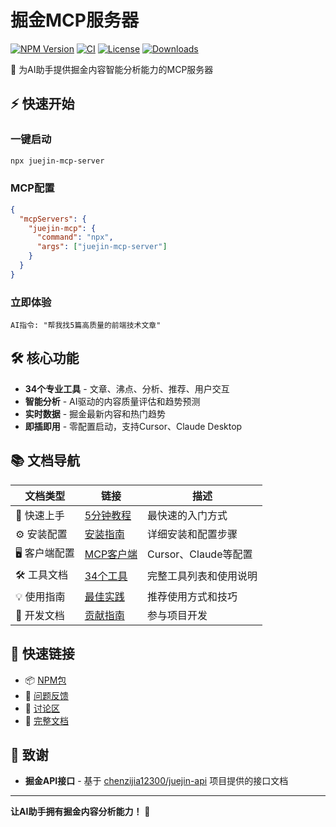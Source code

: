 # 掘金MCP服务器

[![NPM Version](https://img.shields.io/npm/v/juejin-mcp-server)](https://www.npmjs.com/package/juejin-mcp-server)
[![CI](https://github.com/h7ml/juejin-mcp-server/workflows/CI/badge.svg)](https://github.com/h7ml/juejin-mcp-server/actions)
[![License](https://img.shields.io/npm/l/juejin-mcp-server)](https://github.com/h7ml/juejin-mcp-server/blob/main/LICENSE)
[![Downloads](https://img.shields.io/npm/dm/juejin-mcp-server)](https://www.npmjs.com/package/juejin-mcp-server)

🚀 为AI助手提供掘金内容智能分析能力的MCP服务器

## ⚡ 快速开始

### 一键启动

```bash
npx juejin-mcp-server
```

### MCP配置

```json
{
  "mcpServers": {
    "juejin-mcp": {
      "command": "npx",
      "args": ["juejin-mcp-server"]
    }
  }
}
```

### 立即体验

```text
AI指令: "帮我找5篇高质量的前端技术文章"
```

## 🛠️ 核心功能

- **34个专业工具** - 文章、沸点、分析、推荐、用户交互
- **智能分析** - AI驱动的内容质量评估和趋势预测
- **实时数据** - 掘金最新内容和热门趋势
- **即插即用** - 零配置启动，支持Cursor、Claude Desktop

## 📚 文档导航

| 文档类型      | 链接                                                                                         | 描述                   |
| ------------- | -------------------------------------------------------------------------------------------- | ---------------------- |
| 🚀 快速上手   | [5分钟教程](https://github.com/h7ml/juejin-mcp-server/blob/main/docs/quick-start.md)         | 最快速的入门方式       |
| ⚙️ 安装配置   | [安装指南](https://github.com/h7ml/juejin-mcp-server/blob/main/docs/installation.md)         | 详细安装和配置步骤     |
| 🖥️ 客户端配置 | [MCP客户端](https://github.com/h7ml/juejin-mcp-server/blob/main/docs/mcp-clients.md)         | Cursor、Claude等配置   |
| 🛠️ 工具文档   | [34个工具](https://github.com/h7ml/juejin-mcp-server/blob/main/docs/tools/README.md)         | 完整工具列表和使用说明 |
| 💡 使用指南   | [最佳实践](https://github.com/h7ml/juejin-mcp-server/blob/main/docs/usage/best-practices.md) | 推荐使用方式和技巧     |
| 🔧 开发文档   | [贡献指南](https://github.com/h7ml/juejin-mcp-server/blob/main/CONTRIBUTING.md)              | 参与项目开发           |

## 🔗 快速链接

- 📦 [NPM包](https://www.npmjs.com/package/juejin-mcp-server)
- 🐛 [问题反馈](https://github.com/h7ml/juejin-mcp-server/issues)
- 💬 [讨论区](https://github.com/h7ml/juejin-mcp-server/discussions)
- 📖 [完整文档](https://github.com/h7ml/juejin-mcp-server/blob/main/docs/README.md)

## 🙏 致谢

- **掘金API接口** - 基于 [chenzijia12300/juejin-api](https://github.com/chenzijia12300/juejin-api) 项目提供的接口文档

---

**让AI助手拥有掘金内容分析能力！** 🚀
